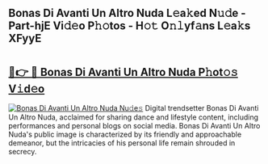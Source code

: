 ## Bonas Di Avanti Un Altro Nuda L𝚎a𝚔ed N𝚞𝚍e - Part-hjE Vi𝚍𝚎o P𝚑𝚘tos - H𝚘𝚝 O𝚗𝚕yf𝚊ns L𝚎a𝚔s XFyyE

# <h2><a href="http://kf6tmxy.oniu.top/?m=Bonas+Di+Avanti+Un+Altro+Nuda">🔗👉 🔴 Bonas Di Avanti Un Altro Nuda P𝚑ot𝚘𝚜 V𝚒d𝚎o</a></h2>

[![Bonas Di Avanti Un Altro Nuda Nu𝚍e𝚜](https://i.imgur.com/0qMVB7G.gif)](http://kf6tmxy.oniu.top/?m=Bonas+Di+Avanti+Un+Altro+Nuda)
Digital trendsetter Bonas Di Avanti Un Altro Nuda, acclaimed for sharing dance and lifestyle content, including performances and personal blogs on social media. Bonas Di Avanti Un Altro Nuda's public image is characterized by its friendly and approachable demeanor, but the intricacies of his personal life remain shrouded in secrecy.  
